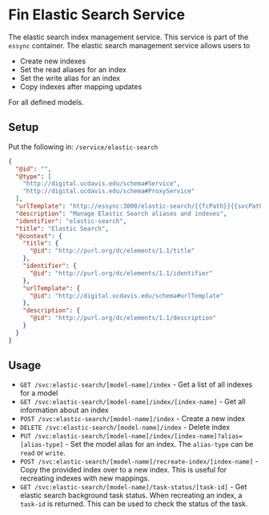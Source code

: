 # Fin Elastic Search Service

The elastic search index management service.  This service is part of the `essync` container.  The elastic search management service allows users to

 - Create new indexes
 - Set the read aliases for an index
 - Set the write alias for an index
 - Copy indexes after mapping updates

For all defined models.

## Setup

Put the following in: `/service/elastic-search`

```json
{
  "@id": "",
  "@type": [
    "http://digital.ucdavis.edu/schema#Service",
    "http://digital.ucdavis.edu/schema#ProxyService"
  ],
  "urlTemplate": "http://essync:3000/elastic-search/{{fcPath}}{{svcPath}}",
  "description": "Manage Elastic Search aliases and indexes",
  "identifier": "elastic-search",
  "title": "Elastic Search",
  "@context": {
    "title": {
      "@id": "http://purl.org/dc/elements/1.1/title"
    },
    "identifier": {
      "@id": "http://purl.org/dc/elements/1.1/identifier"
    },
    "urlTemplate": {
      "@id": "http://digital.ucdavis.edu/schema#urlTemplate"
    },
    "description": {
      "@id": "http://purl.org/dc/elements/1.1/description"
    }
  }
}
```

## Usage

  - `GET /svc:elastic-search/[model-name]/index` - Get a list of all indexes for a model
  - `GET /svc:elastic-search/[model-name]/index/[index-name]` - Get all information about an index
  - `POST /svc:elastic-search/[model-name]/index` - Create a new index
  - `DELETE /svc:elastic-search/[model-name]/index` - Delete index
  - `PUT /svc:elastic-search/[model-name]/index/[index-name]?alias=[alias-type]` - Set the model alias for an index.  The `alias-type` can be `read` or `write`.
  - `POST /svc:elastic-search/[model-name]/recreate-index/[index-name]` - Copy the provided index over to a new index. This is useful for recreating indexes with new mappings.
  - `GET /svc:elastic-search/[model-name]/task-status/[task-id]` - Get elastic search background task status.  When recreating an index, a `task-id` is returned.  This can be used to check the status of the task.



